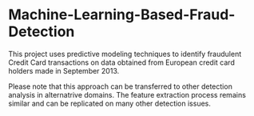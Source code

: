 # Machine-Learning-Based-Fraud-Detection
This project uses predictive modeling techniques to identify fraudulent Credit Card transactions on data obtained from European credit card holders made in September 2013.

Please note that this approach can be transferred to other detection analysis in alternatrive domains. The feature extraction process remains similar and can be replicated on many other detection issues.

